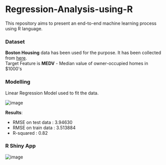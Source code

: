 # Regression-Analysis-using-R
This repository aims to present an end-to-end machine learning process using R language.
  
### Dataset
**Boston Housing** data has been used for the purpose. It has been collected from [here](https://archive.ics.uci.edu/ml/machine-learning-databases/housing).  
Target Feature is **MEDV** - Median value of owner-occupied homes in $1000's

### Modelling 
Linear Regression Model used to fit the data.  
 
![image](https://user-images.githubusercontent.com/53252168/177044429-bb7f12c2-fc0c-450b-95b3-f8fe84222e6d.png)
  
**Results**:
* RMSE on test data : 3.94630
* RMSE on train data : 3.513884
* R-squared : 0.82
  
    
    
### R Shiny App
  
![image](https://user-images.githubusercontent.com/53252168/177044339-e7beaff1-caa3-4c56-8984-25989beb0841.png)
